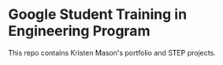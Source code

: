 # Google Student Training in Engineering Program


This repo contains Kristen Mason's portfolio and STEP projects.
